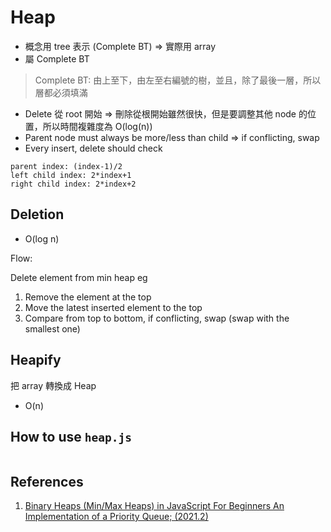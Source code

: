 # Heap

- 概念用 tree 表示 (Complete BT) => 實際用 array
- 屬 Complete BT

> Complete BT: 由上至下，由左至右編號的樹，並且，除了最後一層，所以層都必須填滿

- Delete 從 root 開始 => 刪除從根開始雖然很快，但是要調整其他 node 的位置，所以時間複雜度為 O(log(n))
- Parent node must always be more/less than child => if conflicting, swap
- Every insert, delete should check

```
parent index: (index-1)/2
left child index: 2*index+1
right child index: 2*index+2
```

## Deletion

- O(log n)

Flow:

Delete element from min heap eg

1. Remove the element at the top
2. Move the latest inserted element to the top
3. Compare from top to bottom, if conflicting, swap (swap with the smallest one)

## Heapify

把 array 轉換成 Heap

- O(n)

## How to use `heap.js`

```hs
```

## References

1. [Binary Heaps (Min/Max Heaps) in JavaScript For Beginners An Implementation of a Priority Queue; (2021.2)](https://youtu.be/ifNlv0N5wT8)
